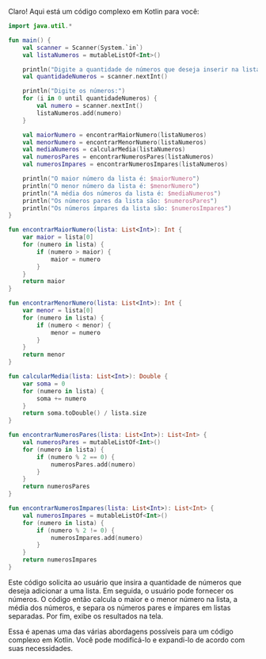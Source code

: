 Claro! Aqui está um código complexo em Kotlin para você:

```kotlin
import java.util.*

fun main() {
    val scanner = Scanner(System.`in`)
    val listaNumeros = mutableListOf<Int>()

    println("Digite a quantidade de números que deseja inserir na lista:")
    val quantidadeNumeros = scanner.nextInt()

    println("Digite os números:")
    for (i in 0 until quantidadeNumeros) {
        val numero = scanner.nextInt()
        listaNumeros.add(numero)
    }

    val maiorNumero = encontrarMaiorNumero(listaNumeros)
    val menorNumero = encontrarMenorNumero(listaNumeros)
    val mediaNumeros = calcularMedia(listaNumeros)
    val numerosPares = encontrarNumerosPares(listaNumeros)
    val numerosImpares = encontrarNumerosImpares(listaNumeros)

    println("O maior número da lista é: $maiorNumero")
    println("O menor número da lista é: $menorNumero")
    println("A média dos números da lista é: $mediaNumeros")
    println("Os números pares da lista são: $numerosPares")
    println("Os números ímpares da lista são: $numerosImpares")
}

fun encontrarMaiorNumero(lista: List<Int>): Int {
    var maior = lista[0]
    for (numero in lista) {
        if (numero > maior) {
            maior = numero
        }
    }
    return maior
}

fun encontrarMenorNumero(lista: List<Int>): Int {
    var menor = lista[0]
    for (numero in lista) {
        if (numero < menor) {
            menor = numero
        }
    }
    return menor
}

fun calcularMedia(lista: List<Int>): Double {
    var soma = 0
    for (numero in lista) {
        soma += numero
    }
    return soma.toDouble() / lista.size
}

fun encontrarNumerosPares(lista: List<Int>): List<Int> {
    val numerosPares = mutableListOf<Int>()
    for (numero in lista) {
        if (numero % 2 == 0) {
            numerosPares.add(numero)
        }
    }
    return numerosPares
}

fun encontrarNumerosImpares(lista: List<Int>): List<Int> {
    val numerosImpares = mutableListOf<Int>()
    for (numero in lista) {
        if (numero % 2 != 0) {
            numerosImpares.add(numero)
        }
    }
    return numerosImpares
}
```

Este código solicita ao usuário que insira a quantidade de números que deseja adicionar a uma lista. Em seguida, o usuário pode fornecer os números. O código então calcula o maior e o menor número na lista, a média dos números, e separa os números pares e ímpares em listas separadas. Por fim, exibe os resultados na tela.

Essa é apenas uma das várias abordagens possíveis para um código complexo em Kotlin. Você pode modificá-lo e expandi-lo de acordo com suas necessidades.